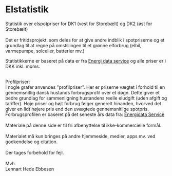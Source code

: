 # Elstatistik
Statistik over elspotpriser for DK1 (vest for Storebælt) og DK2 (øst for Storebælt)<br><br>
Det er fritidsprojekt, som deles for at give andre indblik i spotpriserne og et grundlag til at regne på omstillingen til et grønne elforbrug (elbil, varmepumpe, solceller, batterier mv.) <br>

Statistikkerne er baseret på data er fra <a href="https://www.energidataservice.dk/">Energi data service</a> og alle priser er i DKK inkl. moms.<br><br>

Profilpriser:<br>
I nogle grafer anvendes  "profilpriser". Her er priserne vægtet i forhold til en gennemsnitlig dansk hustands forbrugsprofil over et døgn. Dette giver et bedre grundlag for sammenligning hustandens reelle eludgift (uden afgift og tariffer). Høje priser og højt forbrug følger generelt hinanden, hvorved det giver en lidt højere pris end den uvægtede gennemsnitlige spotpris.<br>
Forbrugsprofilen er baseret på det seneste års data fra: 
<a href="https://www.energidataservice.dk/tso-electricity/ConsumptionDK3619codehour">Energidata Service</a><br><br>
Materiale på denne side er til fri afbenyttelse til ikke-kommercielle formål.<br><br>
Materialet må kun bringes på andre hjemmeside, medier, apps mv. ved godkendelse og citation.<br><br>
Der tages forbehold for fejl.<br><br>
Mvh.<br>
Lennart Hede Ebbesen<br>
